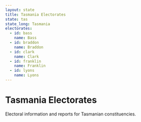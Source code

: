 ```yaml
---
layout: state
title: Tasmania Electorates
state: tas
state_long: Tasmania
electorates:
  - id: bass
    name: Bass
  - id: braddon
    name: Braddon
  - id: clark
    name: Clark
  - id: franklin
    name: Franklin
  - id: lyons
    name: Lyons
---
```


# Tasmania Electorates

Electoral information and reports for Tasmanian constituencies.
